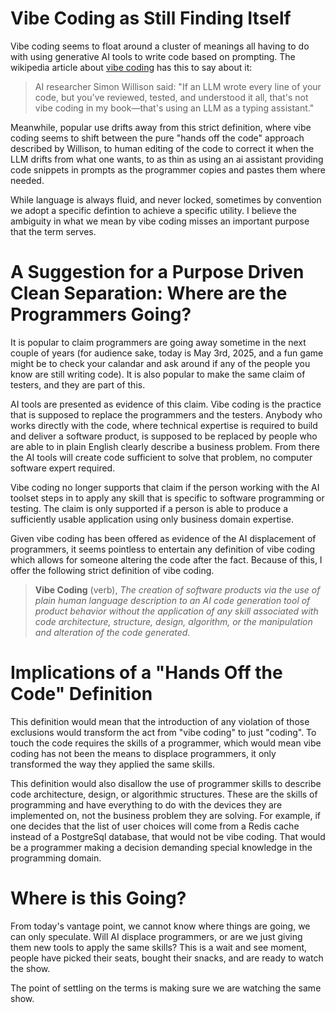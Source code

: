 # Vibe Coding as Still Finding Itself
Vibe coding seems to float around a cluster of meanings all having to do with using
generative AI tools to write code based on prompting. The wikipedia article about
[vibe coding](https://en.wikipedia.org/wiki/Vibe_coding) has this to say about it:

>AI researcher Simon Willison said: "If an LLM wrote every line of your code, but you've reviewed,
>tested, and understood it all, that's not vibe coding in my book—that's using an LLM as a typing assistant."

Meanwhile, popular use drifts away from this strict definition, where vibe coding seems to shift between the pure
"hands off the code" approach described by Willison, to human editing of the code to correct it when the LLM
drifts from what one wants, to as thin as using an ai assistant providing code snippets in prompts as
the programmer copies and pastes them where needed.

While language is always fluid, and never locked, sometimes by convention we
adopt a specific defintion to achieve a specific utility. I believe the ambiguity
in what we mean by vibe coding misses an important purpose that the term serves.

# A Suggestion for a Purpose Driven Clean Separation: Where are the Programmers Going?
It is popular to claim programmers are going away sometime in the next couple of years (for
audience sake, today is May 3rd, 2025, and a fun game might be to check your calandar and ask around if any of the
people you know are still writing code). It is also popular to make the same claim of testers,
and they are part of this.

AI tools are presented as evidence of this claim. Vibe coding is the practice that is supposed
to replace the programmers and the testers. Anybody who works directly with the code, where
technical expertise is required to build and deliver a software product, is supposed to be
replaced by people who are able to in plain English clearly describe a business problem. From there
the AI tools will create code sufficient to solve that problem, no computer software expert required.

Vibe coding no longer supports that claim if the person working with the AI toolset steps
in to apply any skill that is specific to software programming or testing. The claim is only
supported if a person is able to produce a sufficiently usable application using only business domain
expertise.

Given vibe coding has been offered as evidence of the AI displacement of programmers, it seems pointless
to entertain any definition of vibe coding which allows for someone altering the code after the fact. Because of this,
I offer the following strict definition of vibe coding.

>**Vibe Coding** (verb), *The creation of software products via the use of plain human language description to an AI code generation tool of product
behavior without the application of any skill associated with code architecture, structure, design, algorithm, or
the manipulation and alteration of the code generated.*

# Implications of a "Hands Off the Code" Definition
This definition would mean that the introduction of any violation of those exclusions would transform the act from "vibe coding" to just "coding".
To touch the code requires the skills of a programmer, which would mean vibe coding has not been the means to
displace programmers, it only transformed the way they applied the same skills.

This definition would also disallow the use of programmer skills to describe code architecture, design, or algorithmic
structures. These are the skills of programming and have everything to do with the devices they are implemented on,
not the business problem they are solving. For example, if one decides that the list of user choices will come from
a Redis cache instead of a PostgreSql database, that would not be vibe coding. That would be a programmer making a decision
demanding special knowledge in the programming domain.

# Where is this Going?
From today's vantage point, we cannot know where things are going, we can only speculate.
Will AI displace programmers, or are we just giving them new tools to apply the same skills?
This is a wait and see moment, people have picked their seats, bought their snacks, and are
ready to watch the show.

The point of settling on the terms is making sure we are watching the same show.
